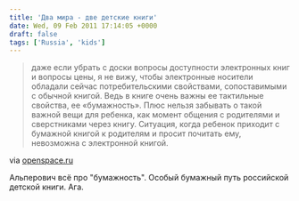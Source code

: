 ```yaml
---
title: 'Два мира - две детские книги'
date: Wed, 09 Feb 2011 17:14:05 +0000
draft: false
tags: ['Russia', 'kids']
---
```


> даже если убрать с доски вопросы доступности электронных книг и вопросы цены, я не вижу, чтобы электронные носители обладали сейчас потребительскими свойствами, сопоставимыми с обычной книгой. Ведь в книге очень важны ее тактильные свойства, ее «бумажность». Плюс нельзя забывать о такой важной вещи для ребенка, как момент общения с родителями и сверстниками через книгу. Ситуация, когда ребенок приходит с бумажной книгой к родителям и просит почитать ему, невозможна с электронной книгой.

via [openspace.ru](http://www.openspace.ru/literature/projects/76/details/20421/?expand=yes#expand)

Альперович всё про "бумажность". Особый бумажный путь российской детской книги. Ага.